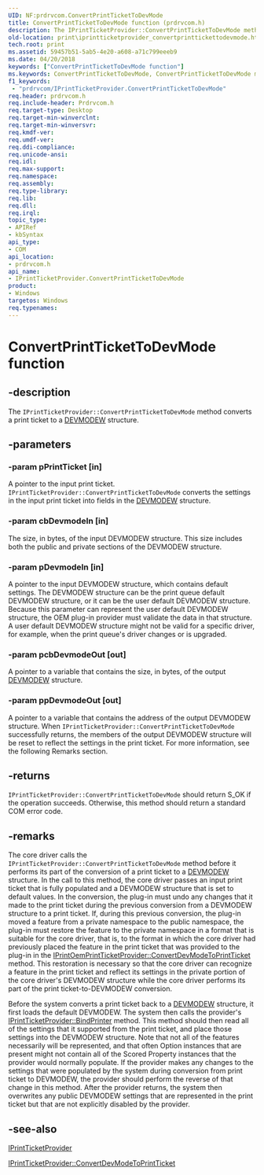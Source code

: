 ```yaml
---
UID: NF:prdrvcom.ConvertPrintTicketToDevMode
title: ConvertPrintTicketToDevMode function (prdrvcom.h)
description: The IPrintTicketProvider::ConvertPrintTicketToDevMode method converts a print ticket to a DEVMODEW structure.
old-location: print\iprintticketprovider_convertprinttickettodevmode.htm
tech.root: print
ms.assetid: 59457b51-5ab5-4e20-a608-a71c799eeeb9
ms.date: 04/20/2018
keywords: ["ConvertPrintTicketToDevMode function"]
ms.keywords: ConvertPrintTicketToDevMode, ConvertPrintTicketToDevMode method [Print Devices], ConvertPrintTicketToDevMode method [Print Devices],IPrintTicketProvider interface, IPrintTicketProvider interface [Print Devices],ConvertPrintTicketToDevMode method, IPrintTicketProvider::ConvertPrintTicketToDevMode, prdrvcom/IPrintTicketProvider::ConvertPrintTicketToDevMode, print.iprintticketprovider_convertprinttickettodevmode, print_ticket-package_5d7b3ff3-0c39-4896-986a-ae2306543644.xml
f1_keywords:
 - "prdrvcom/IPrintTicketProvider.ConvertPrintTicketToDevMode"
req.header: prdrvcom.h
req.include-header: Prdrvcom.h
req.target-type: Desktop
req.target-min-winverclnt: 
req.target-min-winversvr: 
req.kmdf-ver: 
req.umdf-ver: 
req.ddi-compliance: 
req.unicode-ansi: 
req.idl: 
req.max-support: 
req.namespace: 
req.assembly: 
req.type-library: 
req.lib: 
req.dll: 
req.irql: 
topic_type:
- APIRef
- kbSyntax
api_type:
- COM
api_location:
- prdrvcom.h
api_name:
- IPrintTicketProvider.ConvertPrintTicketToDevMode
product:
- Windows
targetos: Windows
req.typenames: 
---
```


# ConvertPrintTicketToDevMode function


## -description


The <code>IPrintTicketProvider::ConvertPrintTicketToDevMode</code> method converts a print ticket to a <a href="https://docs.microsoft.com/windows/win32/api/wingdi/ns-wingdi-devicemodew">DEVMODEW</a> structure. 


## -parameters




### -param pPrintTicket [in]

A pointer to the input print ticket. <code>IPrintTicketProvider::ConvertPrintTicketToDevMode</code> converts the settings in the input print ticket into fields in the <a href="https://docs.microsoft.com/windows/win32/api/wingdi/ns-wingdi-devicemodew">DEVMODEW</a> structure.


### -param cbDevmodeIn [in]

The size, in bytes, of the input DEVMODEW structure. This size includes both the public and private sections of the DEVMODEW structure. 


### -param pDevmodeIn [in]

A pointer to the input DEVMODEW structure, which contains default settings. The DEVMODEW structure can be the print queue default DEVMODEW structure, or it can be the user default DEVMODEW structure. Because this parameter can represent the user default DEVMODEW structure, the OEM plug-in provider must validate the data in that  structure. A user default DEVMODEW structure might not be valid for a specific driver, for example, when the print queue's driver changes or is upgraded.


### -param pcbDevmodeOut [out]

A pointer to a variable that contains the size, in bytes, of the output <a href="https://docs.microsoft.com/windows/win32/api/wingdi/ns-wingdi-devicemodew">DEVMODEW</a> structure.


### -param ppDevmodeOut [out]

A pointer to a variable that contains the address of the output DEVMODEW structure. When <code>IPrintTicketProvider::ConvertPrintTicketToDevMode</code> successfully returns, the members of the output DEVMODEW structure will be reset to reflect the settings in the print ticket. For more information, see the following Remarks section.


## -returns



<code>IPrintTicketProvider::ConvertPrintTicketToDevMode</code> should return S_OK if the operation succeeds. Otherwise, this method should return a standard COM error code.




## -remarks



The core driver calls the <code>IPrintTicketProvider::ConvertPrintTicketToDevMode</code> method before it performs its part of the conversion of a print ticket to a <a href="https://docs.microsoft.com/windows/win32/api/wingdi/ns-wingdi-devicemodew">DEVMODEW</a> structure. In the call to this method, the core driver passes an input print ticket that is fully populated and a DEVMODEW structure that is set to default values. In the conversion, the plug-in must undo any changes that it made to the print ticket during the previous conversion from a DEVMODEW structure to a print ticket. If, during this previous conversion, the plug-in moved a feature from a private namespace to the public namespace, the plug-in must restore the feature to the private namespace in a format that is suitable for the core driver, that is, to the format in which the core driver had previously placed the feature in the print ticket that was provided to the plug-in in the <a href="https://docs.microsoft.com/previous-versions/windows/hardware/drivers/ff553161(v=vs.85)">IPrintOemPrintTicketProvider::ConvertDevModeToPrintTicket</a> method. This restoration is necessary so that the core driver can recognize a feature in the print ticket and reflect its settings in the private portion of the core driver's DEVMODEW structure while the core driver performs its part of the print ticket-to-DEVMODEW conversion.

Before the system converts a print ticket back to a <a href="https://docs.microsoft.com/windows/win32/api/wingdi/ns-wingdi-devicemodew">DEVMODEW</a> structure, it first loads the default DEVMODEW. The system then calls the provider's <a href="https://docs.microsoft.com/previous-versions/windows/hardware/drivers/ff554354(v=vs.85)">IPrintTicketProvider::BindPrinter</a> method. This method should then read all of the settings that it supported from the print ticket, and place those settings into the DEVMODEW structure. Note that not all of the features necessarily will be represented, and that often Option instances that are present might not contain all of the Scored Property instances that the provider would normally populate. If the provider makes any changes to the settings that were populated by the system during conversion from print ticket to DEVMODEW, the provider should perform the reverse of that change in this method. After the provider returns, the system then overwrites any public DEVMODEW settings that are represented in the print ticket but that are not explicitly disabled by the provider.




## -see-also




<a href="https://docs.microsoft.com/previous-versions/windows/hardware/drivers/ff554375(v=vs.85)">IPrintTicketProvider</a>



<a href="https://docs.microsoft.com/previous-versions/windows/hardware/drivers/ff554360(v=vs.85)">IPrintTicketProvider::ConvertDevModeToPrintTicket</a>
 

 

